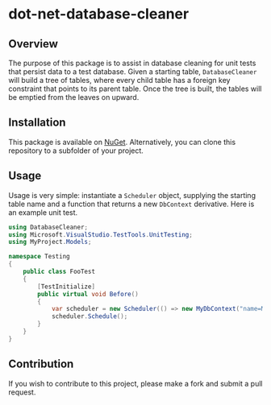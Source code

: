 # dot-net-database-cleaner

## Overview

The purpose of this package is to assist in database cleaning for unit tests that persist data to a test database. Given a starting
table, `DatabaseCleaner` will build a tree of tables, where every child table has a foreign key constraint that points to its parent 
table. Once the tree is built, the tables will be emptied from the leaves on upward.

## Installation

This package is available on [NuGet](https://www.nuget.org/packages/DatabaseCleaner/1.0.0). Alternatively, you can clone this 
repository to a subfolder of your project.

## Usage

Usage is very simple: instantiate a `Scheduler` object, supplying the starting table name and a function that returns a new `DbContext`
derivative. Here is an example unit test.

```c#
using DatabaseCleaner;
using Microsoft.VisualStudio.TestTools.UnitTesting;
using MyProject.Models;

namespace Testing
{
    public class FooTest
    {
        [TestInitialize]
        public virtual void Before()
        {
            var scheduler = new Scheduler(() => new MyDbContext("name=MyConnectionString"), "Client");
            scheduler.Schedule();
        }
    }
}
```

## Contribution

If you wish to contribute to this project, please make a fork and submit a pull request.
